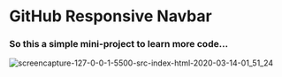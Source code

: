 # GitHub Responsive Navbar 

### So this a simple mini-project to learn more code...

![screencapture-127-0-0-1-5500-src-index-html-2020-03-14-01_51_24](https://user-images.githubusercontent.com/60494113/76671597-74119d80-6597-11ea-97d9-1e79f7894ee4.png)


 
